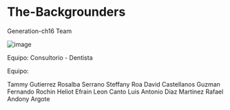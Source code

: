 # The-Backgrounders
Generation-ch16 Team

![image](https://user-images.githubusercontent.com/85137930/184547592-df4ccd4a-f605-45b1-a137-ca8c08feb6b8.png)

Equipo: Consultorio - Dentista

Equipo:

Tammy Gutierrez
Rosalba Serrano
Steffany Roa
David Castellanos Guzman
Fernando Rochin
Heliot Efrain Leon Canto
Luis Antonio Diaz Martinez
Rafael Andony Argote 






